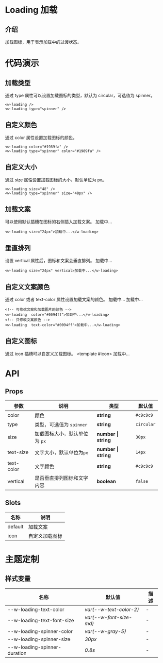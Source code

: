 # Loading 加载
## 介绍
加载图标，用于表示加载中的过渡状态。
# 代码演示

## 加载类型
通过 type 属性可以设置加载图标的类型，默认为 circular，可选值为 spinner。
<w-loading />
<w-loading type="spinner" />

```vue
<w-loading />
<w-loading type="spinner" />
```
## 自定义颜色
通过 color 属性设置加载图标的颜色。
<w-loading color="#1989fa" />
<w-loading type="spinner" color="#1989fa" />
```vue
<w-loading color="#1989fa" />
<w-loading type="spinner" color="#1989fa" />
```
## 自定义大小
通过 size 属性设置加载图标的大小，默认单位为 px。
<w-loading size="48" />
<w-loading type="spinner" size="48px" />
```vue
<w-loading size="48" />
<w-loading type="spinner" size="48px" />
```
## 加载文案
可以使用默认插槽在图标的右侧插入加载文案。
<w-loading size="24px">加载中...</w-loading>
```vue
<w-loading size="24px">加载中...</w-loading>
```
## 垂直排列
设置 vertical 属性后，图标和文案会垂直排列。
<w-loading size="24px" vertical>加载中...</w-loading>
```vue
<w-loading size="24px" vertical>加载中...</w-loading>
```

## 自定义文案颜色
通过 color 或者 text-color 属性设置加载文案的颜色。
<w-loading  color="#0094ff">加载中...</w-loading>
<w-loading  text-color="#0094ff">加载中...</w-loading>
```vue
<!-- 可修改文案和加载图片的颜色 -->
<w-loading  color="#0094ff">加载中...</w-loading>
<!-- 只修改文案颜色 -->
<w-loading  text-color="#0094ff">加载中...</w-loading>
```

## 自定义图标
通过 icon 插槽可以自定义加载图标。
<w-loading vertical>
  <template #icon>
    <w-icon name="star-o" size="30" />
  </template>
  加载中...
</w-loading>

# API
## Props

| 参数       | 说明                          | 类型                 | 默认值     |
| ---------- | ----------------------------- | -------------------- | ---------- |
| color      | 颜色                          | **string**           | `#c9c9c9`  |
| type       | 类型，可选值为 `spinner`      | **string**           | `circular` |
| size       | 加载图标大小，默认单位为 `px` | **number \| string** | `30px`     |
| text-size  | 文字大小，默认单位为`px`      | **number \| string** | `14px`     |
| text-color | 文字颜色                      | **string**           | `#c9c9c9`  |
| vertical   | 是否垂直排列图标和文字内容    | **boolean**          | `false`    |

## Slots

| 名称    | 说明           |
| ------- | -------------- |
| default | 加载文案       |
| icon    | 自定义加载图标 |

# 主题定制
## 样式变量
| 名称                           | 默认值                    | 描述 |
| ------------------------------ | ------------------------- | ---- |
| --w-loading-text-color       | _var(--w-text-color-2)_ | -    |
| --w-loading-text-font-size   | _var(--w-font-size-md)_ | -    |
| --w-loading-spinner-color    | _var(--w-gray-5)_       | -    |
| --w-loading-spinner-size     | _30px_                    | -    |
| --w-loading-spinner-duration | _0.8s_                    | -    |

